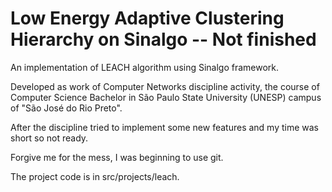 # Low Energy Adaptive Clustering Hierarchy on Sinalgo -- Not finished

An implementation of LEACH algorithm using Sinalgo framework.

Developed as work of Computer Networks discipline activity, the course of Computer Science Bachelor in São Paulo State University (UNESP) campus of "São José do Rio Preto".

After the discipline tried to implement some new features and my time was short so not ready.

Forgive me for the mess, I was beginning to use git.

The project code is in src/projects/leach.
